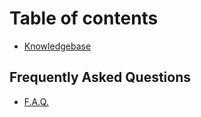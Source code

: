 # Table of contents

* [Knowledgebase](README.md)

## Frequently Asked Questions

* [F.A.Q.](frequently-asked-questions/faq.md)

